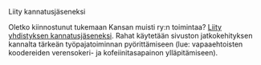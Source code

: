 Liity kannatusjäseneksi

Oletko kiinnostunut tukemaan Kansan muisti ry:n toimintaa? [Liity yhdistyksen
kannatusjäseneksi](http://www.kansanmuisti.fi/liity/). Rahat käytetään
sivuston jatkokehityksen kannalta tärkeän työpajatoiminnan pyörittämiseen
(lue: vapaaehtoisten koodereiden verensokeri- ja kofeiinitasapainon
ylläpitämiseen).
